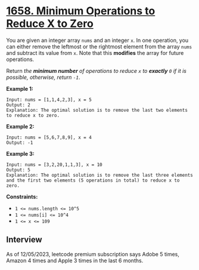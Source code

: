 # [1658. Minimum Operations to Reduce X to Zero](https://leetcode.com/problems/minimum-operations-to-reduce-x-to-zero/)

You are given an integer array `nums` and an integer `x`. In one operation, you can either remove the leftmost or the rightmost element from the array `nums` and subtract its value from `x`. Note that this **modifies** the array for future operations.

Return _the **minimum number** of operations to reduce `x` to **exactly** `0` if it is possible, otherwise, return `-1`_.

**Example 1:**
```
Input: nums = [1,1,4,2,3], x = 5
Output: 2
Explanation: The optimal solution is to remove the last two elements to reduce x to zero.
```

**Example 2:**
```
Input: nums = [5,6,7,8,9], x = 4
Output: -1
```

**Example 3:**
```
Input: nums = [3,2,20,1,1,3], x = 10
Output: 5
Explanation: The optimal solution is to remove the last three elements and the first two elements (5 operations in total) to reduce x to zero.
```

**Constraints:**
* `1 <= nums.length <= 10^5`
* `1 <= nums[i] <= 10^4`
* `1 <= x <= 109`

## Interview
As of 12/05/2023, leetcode premium subscription says Adobe 5 times, Amazon 4 times and Apple 3 times in the last 6 months.
